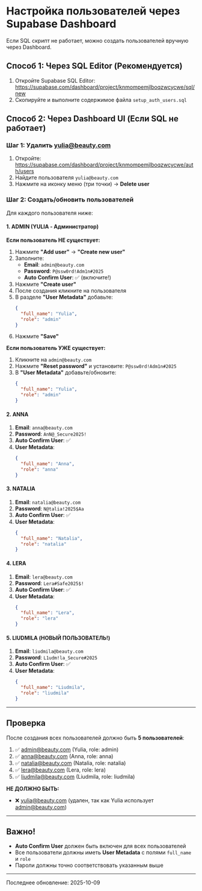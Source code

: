# Настройка пользователей через Supabase Dashboard

Если SQL скрипт не работает, можно создать пользователей вручную через Dashboard.

## Способ 1: Через SQL Editor (Рекомендуется)

1. Откройте Supabase SQL Editor: https://supabase.com/dashboard/project/knmompemjlboqzwcycwe/sql/new
2. Скопируйте и выполните содержимое файла `setup_auth_users.sql`

## Способ 2: Через Dashboard UI (Если SQL не работает)

### Шаг 1: Удалить yulia@beauty.com

1. Откройте: https://supabase.com/dashboard/project/knmompemjlboqzwcycwe/auth/users
2. Найдите пользователя `yulia@beauty.com`
3. Нажмите на иконку меню (три точки) → **Delete user**

### Шаг 2: Создать/обновить пользователей

Для каждого пользователя ниже:

#### 1. ADMIN (YULIA - Администратор)

**Если пользователь НЕ существует:**
1. Нажмите **"Add user"** → **"Create new user"**
2. Заполните:
   - **Email**: `admin@beauty.com`
   - **Password**: `P@ssw0rd!Adm1n#2025`
   - **Auto Confirm User**: ✅ (включите!)
3. Нажмите **"Create user"**
4. После создания кликните на пользователя
5. В разделе **"User Metadata"** добавьте:
   ```json
   {
     "full_name": "Yulia",
     "role": "admin"
   }
   ```
6. Нажмите **"Save"**

**Если пользователь УЖЕ существует:**
1. Кликните на `admin@beauty.com`
2. Нажмите **"Reset password"** и установите: `P@ssw0rd!Adm1n#2025`
3. В **"User Metadata"** добавьте/обновите:
   ```json
   {
     "full_name": "Yulia",
     "role": "admin"
   }
   ```

#### 2. ANNA

1. **Email**: `anna@beauty.com`
2. **Password**: `AnN@_Secure2025!`
3. **Auto Confirm User**: ✅
4. **User Metadata**:
   ```json
   {
     "full_name": "Anna",
     "role": "anna"
   }
   ```

#### 3. NATALIA

1. **Email**: `natalia@beauty.com`
2. **Password**: `N@talia!2025$Aa`
3. **Auto Confirm User**: ✅
4. **User Metadata**:
   ```json
   {
     "full_name": "Natalia",
     "role": "natalia"
   }
   ```

#### 4. LERA

1. **Email**: `lera@beauty.com`
2. **Password**: `Lera#Safe2025$!`
3. **Auto Confirm User**: ✅
4. **User Metadata**:
   ```json
   {
     "full_name": "Lera",
     "role": "lera"
   }
   ```

#### 5. LIUDMILA (НОВЫЙ ПОЛЬЗОВАТЕЛЬ!)

1. **Email**: `liudmila@beauty.com`
2. **Password**: `L1udm!la_Secure#2025`
3. **Auto Confirm User**: ✅
4. **User Metadata**:
   ```json
   {
     "full_name": "Liudmila",
     "role": "liudmila"
   }
   ```

---

## Проверка

После создания всех пользователей должно быть **5 пользователей**:

1. ✅ admin@beauty.com (Yulia, role: admin)
2. ✅ anna@beauty.com (Anna, role: anna)
3. ✅ natalia@beauty.com (Natalia, role: natalia)
4. ✅ lera@beauty.com (Lera, role: lera)
5. ✅ liudmila@beauty.com (Liudmila, role: liudmila)

**НЕ ДОЛЖНО БЫТЬ:**
- ❌ yulia@beauty.com (удален, так как Yulia использует admin@beauty.com)

---

## Важно!

- **Auto Confirm User** должен быть включен для всех пользователей
- Все пользователи должны иметь **User Metadata** с полями `full_name` и `role`
- Пароли должны точно соответствовать указанным выше

---

Последнее обновление: 2025-10-09
